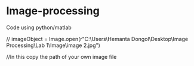 # Image-processing
Code using python/matlab

// imageObject = Image.open(r"C:\Users\Hemanta Dongol\Desktop\Image Processing\Lab 1\Image\image 2.jpg")

//In this copy the path of your own image file
